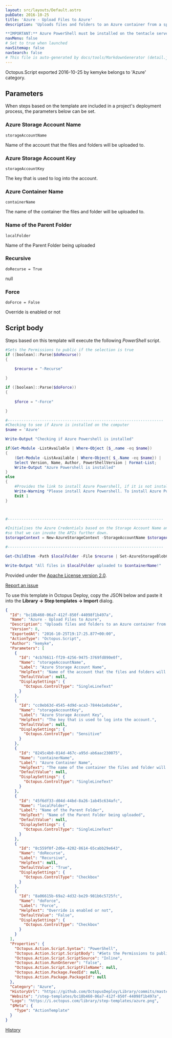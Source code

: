 ```yaml
---
layout: src/layouts/Default.astro
pubDate: 2016-10-25
title: 'Azure - Upload Files to Azure'
description: 'Uploads files and folders to an Azure container from a specified location.

**IMPORTANT:** Azure PowerShell must be installed on the tentacle server for this step to work. This can be downloaded from http://bit.ly/AzurePowershellDownload'
navMenu: false
# Set to true when launched
navSitemap: false
navSearch: false
# This file is auto-generated by docs/tools/MarkdownGenerator (detail.js)
---
```


Octopus.Script exported 2016-10-25 by kemyke belongs to 'Azure' category.

## Parameters

When steps based on the template are included in a project's deployment process, the parameters below can be set.


<div class="param">

### Azure Storage Account Name

`storageAccountName`

Name of the account that the files and folders will be uploaded to.

</div>
        
<div class="param">

### Azure Storage Account Key

`storageAccountKey`

The key that is used to log into the account.

</div>
        
<div class="param">

### Azure Container Name

`containerName`

The name of the container the files and folder will be uploaded to.

</div>
        
<div class="param">

### Name of the Parent Folder

`localFolder`

Name of the Parent Folder being uploaded

</div>
        
<div class="param">

### Recursive

`doRecurse = True`

null

</div>
        
<div class="param">

### Force

`doForce = False`

Override is enabled or not

</div>
        

## Script body

Steps based on this template will execute the following *PowerShell* script.

```powershell
#Sets the Permissions to public if the selection is true
if ([boolean]::Parse($doRecurse)) 
{
    
	$recurse = "-Recurse"

}

if ([boolean]::Parse($doForce)) 
{
    
	$force = "-Force"

}

#--------------------------------------------------------------------
#Checking to see if Azure is installed on the computer
$name = 'Azure'

Write-Output "Checking if Azure Powershell is installed"

if(Get-Module -ListAvailable | Where-Object {$_.name -eq $name})
{
	(Get-Module -ListAvailable | Where-Object{ $_.Name -eq $name}) |
	Select Version, Name, Author, PowerShellVersion | Format-List;
	Write-Output "Azure Powershell is installed"
}
else
{
	#Provides the link to install Azure Powershell, if it is not installed
	Write-Warning "Please install Azure Powershell. To install Azure Powershell go to http://bit.ly/AzurePowershellDownload"
	Exit 1
}



#--------------------------------------------------------------------

#Initialises the Azure Credentials based on the Storage Account Name and the Storage Account Key, 
#so that we can invoke the APIs further down. 
$storageContext = New-AzureStorageContext -StorageAccountName $storageAccountName -StorageAccountKey $storageAccountKey

#--------------------------------------------------------------------

Get-ChildItem -Path $localFolder -File $recurse | Set-AzureStorageBlobContent -Container $containerName -Blob $blobName -Context $storageContext $force

Write-Output "All files in $localFolder uploaded to $containerName!"

```

Provided under the [Apache License version 2.0](https://github.com/OctopusDeploy/Library/blob/master/LICENSE.txt).

[Report an issue](https://github.com/OctopusDeploy/Library/issues/new?assignees=&labels=&projects=&template=bug-report.yml&title=Issue%20with%20Azure%20-%20Upload%20Files%20to%20Azure&step-template=Azure%20-%20Upload%20Files%20to%20Azure)

<div class="get-json">

To use this template in Octopus Deploy, copy the JSON below and paste it into the **Library → Step templates → Import** dialog.

```json
{
  "Id": "bc18b460-06a7-412f-850f-44098f1b497a",
  "Name": "Azure - Upload Files to Azure",
  "Description": "Uploads files and folders to an Azure container from a specified location.\n\n**IMPORTANT:** Azure PowerShell must be installed on the tentacle server for this step to work. This can be downloaded from http://bit.ly/AzurePowershellDownload",
  "Version": 8,
  "ExportedAt": "2016-10-25T19:17:25.877+00:00",
  "ActionType": "Octopus.Script",
  "Author": "kemyke",
  "Parameters": [
    {
      "Id": "4cb76611-ff29-4256-9475-3769fd890e0f",
      "Name": "storageAccountName",
      "Label": "Azure Storage Account Name",
      "HelpText": "Name of the account that the files and folders will be uploaded to.",
      "DefaultValue": null,
      "DisplaySettings": {
        "Octopus.ControlType": "SingleLineText"
      }
    },
    {
      "Id": "cc0eb63d-4545-4d9d-aca3-7844e1e0a54e",
      "Name": "storageAccountKey",
      "Label": "Azure Storage Account Key",
      "HelpText": "The key that is used to log into the account.",
      "DefaultValue": null,
      "DisplaySettings": {
        "Octopus.ControlType": "Sensitive"
      }
    },
    {
      "Id": "8245c4b0-014d-467c-a95d-ab6aac230075",
      "Name": "containerName",
      "Label": "Azure Container Name",
      "HelpText": "The name of the container the files and folder will be uploaded to.",
      "DefaultValue": null,
      "DisplaySettings": {
        "Octopus.ControlType": "SingleLineText"
      }
    },
    {
      "Id": "45f6df33-d04d-44bd-8a26-1ab45c634afc",
      "Name": "localFolder",
      "Label": "Name of the Parent Folder",
      "HelpText": "Name of the Parent Folder being uploaded",
      "DefaultValue": null,
      "DisplaySettings": {
        "Octopus.ControlType": "SingleLineText"
      }
    },
    {
      "Id": "8c559f0f-2d6e-4202-8614-65cabb29e643",
      "Name": "doRecurse",
      "Label": "Recursive",
      "HelpText": null,
      "DefaultValue": "True",
      "DisplaySettings": {
        "Octopus.ControlType": "Checkbox"
      }
    },
    {
      "Id": "8a06615b-69a2-4d32-be29-981b6c5725fc",
      "Name": "doForce",
      "Label": "Force",
      "HelpText": "Override is enabled or not",
      "DefaultValue": "False",
      "DisplaySettings": {
        "Octopus.ControlType": "Checkbox"
      }
    }
  ],
  "Properties": {
    "Octopus.Action.Script.Syntax": "PowerShell",
    "Octopus.Action.Script.ScriptBody": "#Sets the Permissions to public if the selection is true\nif ([boolean]::Parse($doRecurse)) \n{\n    \n\t$recurse = \"-Recurse\"\n\n}\n\nif ([boolean]::Parse($doForce)) \n{\n    \n\t$force = \"-Force\"\n\n}\n\n#--------------------------------------------------------------------\n#Checking to see if Azure is installed on the computer\n$name = 'Azure'\n\nWrite-Output \"Checking if Azure Powershell is installed\"\n\nif(Get-Module -ListAvailable | Where-Object {$_.name -eq $name})\n{\n\t(Get-Module -ListAvailable | Where-Object{ $_.Name -eq $name}) |\n\tSelect Version, Name, Author, PowerShellVersion | Format-List;\n\tWrite-Output \"Azure Powershell is installed\"\n}\nelse\n{\n\t#Provides the link to install Azure Powershell, if it is not installed\n\tWrite-Warning \"Please install Azure Powershell. To install Azure Powershell go to http://bit.ly/AzurePowershellDownload\"\n\tExit 1\n}\n\n\n\n#--------------------------------------------------------------------\n\n#Initialises the Azure Credentials based on the Storage Account Name and the Storage Account Key, \n#so that we can invoke the APIs further down. \n$storageContext = New-AzureStorageContext -StorageAccountName $storageAccountName -StorageAccountKey $storageAccountKey\n\n#--------------------------------------------------------------------\n\nGet-ChildItem -Path $localFolder -File $recurse | Set-AzureStorageBlobContent -Container $containerName -Blob $blobName -Context $storageContext $force\n\nWrite-Output \"All files in $localFolder uploaded to $containerName!\"\n",
    "Octopus.Action.Script.ScriptSource": "Inline",
    "Octopus.Action.RunOnServer": "false",
    "Octopus.Action.Script.ScriptFileName": null,
    "Octopus.Action.Package.FeedId": null,
    "Octopus.Action.Package.PackageId": null
  },
  "Category": "Azure",
  "HistoryUrl": "https://github.com/OctopusDeploy/Library/commits/master/step-templates//opt/buildagent/work/75443764cd38076d/step-templates/azure-upload-files.json",
  "Website": "/step-templates/bc18b460-06a7-412f-850f-44098f1b497a",
  "Logo": "https://i.octopus.com/library/step-templates/azure.png",
  "$Meta": {
    "Type": "ActionTemplate"
  }
}
```

[History](https://github.com/OctopusDeploy/Library/commits/master/step-templates/https://github.com/OctopusDeploy/Library/commits/master/step-templates//opt/buildagent/work/75443764cd38076d/step-templates/azure-upload-files.json)

</div>
